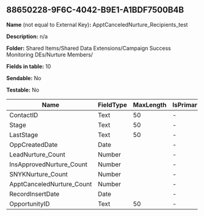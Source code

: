 ## 88650228-9F6C-4042-B9E1-A1BDF7500B4B

**Name** (not equal to External Key)**:** ApptCanceledNurture_Recipients_test

**Description:** n/a

**Folder:** Shared Items/Shared Data Extensions/Campaign Success Monitoring DEs/Nurture Members/

**Fields in table:** 10

**Sendable:** No

**Testable:** No

| Name | FieldType | MaxLength | IsPrimaryKey | IsNullable | DefaultValue |
| --- | --- | --- | --- | --- | --- |
| ContactID | Text | 50 | - | + |  |
| Stage | Text | 50 | - | + |  |
| LastStage | Text | 50 | - | + |  |
| OppCreatedDate | Date |  | - | + |  |
| LeadNurture_Count | Number |  | - | + |  |
| InsApprovedNurture_Count | Number |  | - | + |  |
| SNYKNurture_Count | Number |  | - | + |  |
| ApptCanceledNurture_Count | Number |  | - | + |  |
| RecordInsertDate | Date |  | - | + | GetDate() |
| OpportunityID | Text | 50 | - | + |  |
